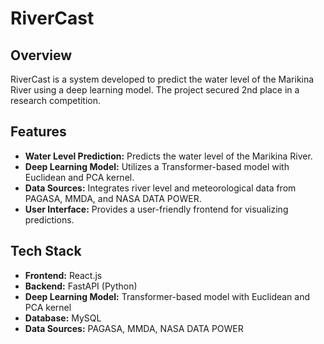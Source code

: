 # RiverCast

## Overview
RiverCast is a system developed to predict the water level of the Marikina River using a deep learning model. The project secured 2nd place in a research competition.

## Features
- **Water Level Prediction:** Predicts the water level of the Marikina River.
- **Deep Learning Model:** Utilizes a Transformer-based model with Euclidean and PCA kernel.
- **Data Sources:** Integrates river level and meteorological data from PAGASA, MMDA, and NASA DATA POWER.
- **User Interface:** Provides a user-friendly frontend for visualizing predictions.

## Tech Stack
- **Frontend:** React.js
- **Backend:** FastAPI (Python)
- **Deep Learning Model:** Transformer-based model with Euclidean and PCA kernel
- **Database:** MySQL
- **Data Sources:** PAGASA, MMDA, NASA DATA POWER
